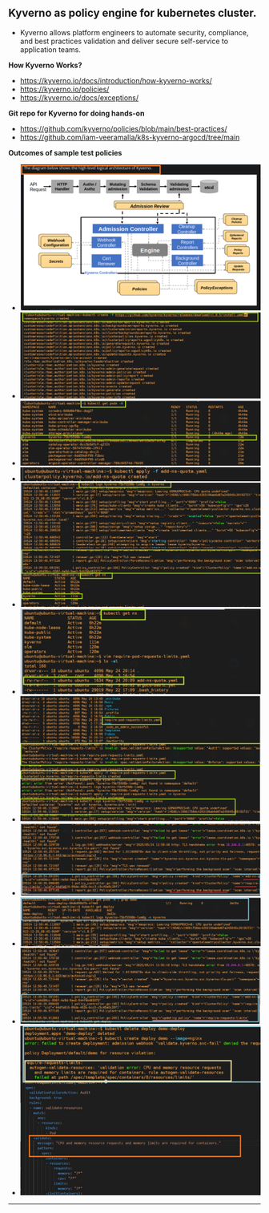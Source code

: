 ## Kyverno as policy engine for kubernetes cluster.

- Kyverno allows platform engineers to automate security, compliance, and best practices validation and deliver secure self-service to application teams.

**How Kyverno Works?**
- https://kyverno.io/docs/introduction/how-kyverno-works/
- https://kyverno.io/policies/
- https://kyverno.io/docs/exceptions/

**Git repo for Kyverno for doing hands-on**
- https://github.com/kyverno/policies/blob/main/best-practices/
- https://github.com/iam-veeramalla/k8s-kyverno-argocd/tree/main

**Outcomes of sample test policies**

- ![Kyverno-0](../images/Kyverno-0.PNG)
- ![Kyverno-1](../images/Kyverno-1.PNG)
- ![Kyverno-2](../images/Kyverno-2.PNG)
- ![Kyverno-3](../images/Kyverno-3.PNG)
- ![Kyverno-4](../images/Kyverno-4.PNG)
- ![Kyverno-5](../images/Kyverno-5.PNG)
- ![Kyverno-6](../images/Kyverno-6.PNG)
- ![Kyverno-7](../images/Kyverno-7.PNG)
- ![Kyverno-8](../images/Kyverno-8.PNG)
- ![Kyverno-9](../images/Kyverno-9.PNG)
- ![Kyverno-10](../images/Kyverno-10.PNG)

---